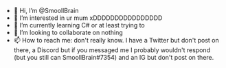 - 👋 Hi, I’m @SmoollBrain
- 👀 I’m interested in ur mum xDDDDDDDDDDDDDDDD
- 🌱 I’m currently learning C# or at least trying to
- 💞️ I’m looking to collaborate on nothing
- 📫 How to reach me: don't really know. I have a Twitter but don't post on there, a Discord but if you messaged me I probably wouldn't respond (but you still can SmoollBrain#7354)
and an IG but don't post on there.

<!---
SmoollBrain/SmoollBrain is a ✨ special ✨ repository because its `README.md` (this file) appears on your GitHub profile.
You can click the Preview link to take a look at your changes.
--->
